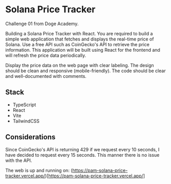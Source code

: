 # Solana Price Tracker

Challenge 01 from Doge Academy.

Building a Solana Price Tracker with React. You are required to build a simple web application that fetches and displays
the real-time price of Solana. Use a free API such as CoinGecko's API to retrieve the price information.
This application will be built using React for the frontend and will refresh the price data periodically.

Display the price data on the web page with clear labeling. The design should be clean and responsive (mobile-friendly).
The code should be clear and well-documented with comments.

## Stack
- TypeScript
- React
- Vite
- TailwindCSS

## Considerations
Since CoinGecko's API is returning 429 if we request every 10 seconds, I have decided to request every 15 seconds. 
This manner there is no issue with the API.

The web is up and running on: (https://pam-solana-price-tracker.vercel.app/)[https://pam-solana-price-tracker.vercel.app/]